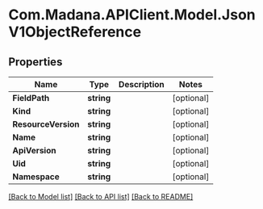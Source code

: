 
# Com.Madana.APIClient.Model.JsonV1ObjectReference

## Properties

Name | Type | Description | Notes
------------ | ------------- | ------------- | -------------
**FieldPath** | **string** |  | [optional] 
**Kind** | **string** |  | [optional] 
**ResourceVersion** | **string** |  | [optional] 
**Name** | **string** |  | [optional] 
**ApiVersion** | **string** |  | [optional] 
**Uid** | **string** |  | [optional] 
**Namespace** | **string** |  | [optional] 

[[Back to Model list]](../README.md#documentation-for-models)
[[Back to API list]](../README.md#documentation-for-api-endpoints)
[[Back to README]](../README.md)

